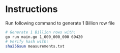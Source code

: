 # Instructions

Run following command to generate 1 Billion row file

```bash
# Generate 1 Billion rows with:
go run main.go 1_000_000_000 69420
# Verify hash with:
sha256sum measurements.txt
```
